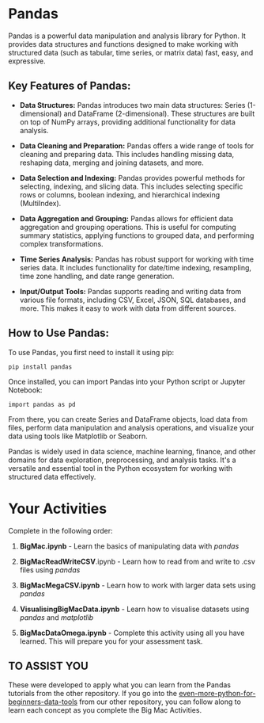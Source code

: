 # Pandas
Pandas is a powerful data manipulation and analysis library for Python. It provides data structures and functions designed to make working with structured data (such as tabular, time series, or matrix data) fast, easy, and expressive.

## Key Features of Pandas:
- **Data Structures:** Pandas introduces two main data structures: Series (1-dimensional) and DataFrame (2-dimensional). These structures are built on top of NumPy arrays, providing additional functionality for data analysis.

- **Data Cleaning and Preparation:** Pandas offers a wide range of tools for cleaning and preparing data. This includes handling missing data, reshaping data, merging and joining datasets, and more.

- **Data Selection and Indexing:** Pandas provides powerful methods for selecting, indexing, and slicing data. This includes selecting specific rows or columns, boolean indexing, and hierarchical indexing (MultiIndex).

- **Data Aggregation and Grouping:** Pandas allows for efficient data aggregation and grouping operations. This is useful for computing summary statistics, applying functions to grouped data, and performing complex transformations.

- **Time Series Analysis:** Pandas has robust support for working with time series data. It includes functionality for date/time indexing, resampling, time zone handling, and date range generation.

- **Input/Output Tools:** Pandas supports reading and writing data from various file formats, including CSV, Excel, JSON, SQL databases, and more. This makes it easy to work with data from different sources.

## How to Use Pandas:

To use Pandas, you first need to install it using pip:

`pip install pandas` 

Once installed, you can import Pandas into your Python script or Jupyter Notebook:


`import pandas as pd`

From there, you can create Series and DataFrame objects, load data from files, perform data manipulation and analysis operations, and visualize your data using tools like Matplotlib or Seaborn.

Pandas is widely used in data science, machine learning, finance, and other domains for data exploration, preprocessing, and analysis tasks. It's a versatile and essential tool in the Python ecosystem for working with structured data effectively.

# Your Activities
Complete in the following order:

1) __BigMac.ipynb__ - Learn the basics of manipulating data with *pandas*

2) __BigMacReadWriteCSV__.ipynb - Learn how to read from and write to .csv files using *pandas*

3) __BigMacMegaCSV.ipynb__ - Learn how to work with larger data sets using *pandas*

4) __VisualisingBigMacData.ipynb__ - Learn how to visualise datasets using *pandas* and *matplotlib*

5) __BigMacDataOmega.ipynb__ - Complete this activity using all you have learned. This will prepare you for your assessment task.

## TO ASSIST YOU
These were developed to apply what you can learn from the Pandas tutorials from the other repository. If you go into the [even-more-python-for-beginners-data-tools](https://github.com/mr-scott32/9CT-Python-Tutorials/tree/main/even-more-python-for-beginners-data-tools) from our other repository, you can follow along to learn each concept as you complete the Big Mac Activities.

